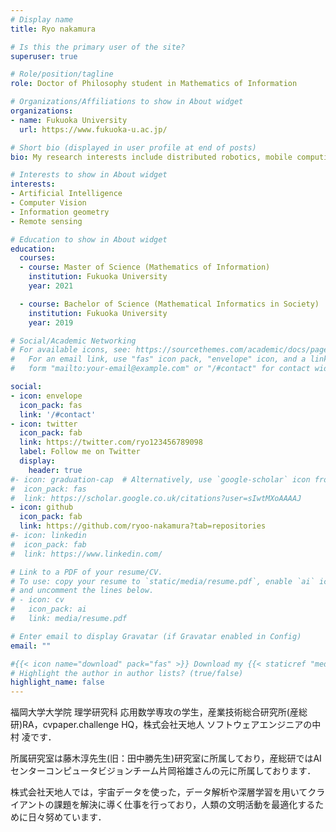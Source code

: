 ```yaml
---
# Display name
title: Ryo nakamura

# Is this the primary user of the site?
superuser: true

# Role/position/tagline
role: Doctor of Philosophy student in Mathematics of Information

# Organizations/Affiliations to show in About widget
organizations:
- name: Fukuoka University
  url: https://www.fukuoka-u.ac.jp/

# Short bio (displayed in user profile at end of posts)
bio: My research interests include distributed robotics, mobile computing and programmable matter.

# Interests to show in About widget
interests:
- Artificial Intelligence
- Computer Vision
- Information geometry
- Remote sensing

# Education to show in About widget
education:
  courses:
  - course: Master of Science (Mathematics of Information)
    institution: Fukuoka University 
    year: 2021

  - course: Bachelor of Science (Mathematical Informatics in Society)
    institution: Fukuoka University 
    year: 2019

# Social/Academic Networking
# For available icons, see: https://sourcethemes.com/academic/docs/page-builder/#icons
#   For an email link, use "fas" icon pack, "envelope" icon, and a link in the
#   form "mailto:your-email@example.com" or "/#contact" for contact widget.

social:
- icon: envelope
  icon_pack: fas
  link: '/#contact'
- icon: twitter
  icon_pack: fab
  link: https://twitter.com/ryo123456789098
  label: Follow me on Twitter
  display:
    header: true
#- icon: graduation-cap  # Alternatively, use `google-scholar` icon from `ai` icon pack
#  icon_pack: fas
#  link: https://scholar.google.co.uk/citations?user=sIwtMXoAAAAJ
- icon: github
  icon_pack: fab
  link: https://github.com/ryoo-nakamura?tab=repositories
#- icon: linkedin
#  icon_pack: fab
#  link: https://www.linkedin.com/

# Link to a PDF of your resume/CV.
# To use: copy your resume to `static/media/resume.pdf`, enable `ai` icons in `params.toml`, 
# and uncomment the lines below.
# - icon: cv
#   icon_pack: ai
#   link: media/resume.pdf

# Enter email to display Gravatar (if Gravatar enabled in Config)
email: ""

#{{< icon name="download" pack="fas" >}} Download my {{< staticref "media/demo_resume.pdf" "newtab" >}}resumé{{< /staticref >}}.
# Highlight the author in author lists? (true/false)
highlight_name: false
---
```

福岡大学大学院 理学研究科 応用数学専攻の学生，産業技術総合研究所(産総研)RA，cvpaper.challenge HQ，株式会社天地人 ソフトウェアエンジニアの中村 凌です．

所属研究室は藤木淳先生(旧：田中勝先生)研究室に所属しており，産総研ではAIセンターコンピュータビジョンチーム片岡裕雄さんの元に所属しております．

株式会社天地人では，宇宙データを使った，データ解析や深層学習を用いてクライアントの課題を解決に導く仕事を行っており，人類の文明活動を最適化するために日々努めています．


